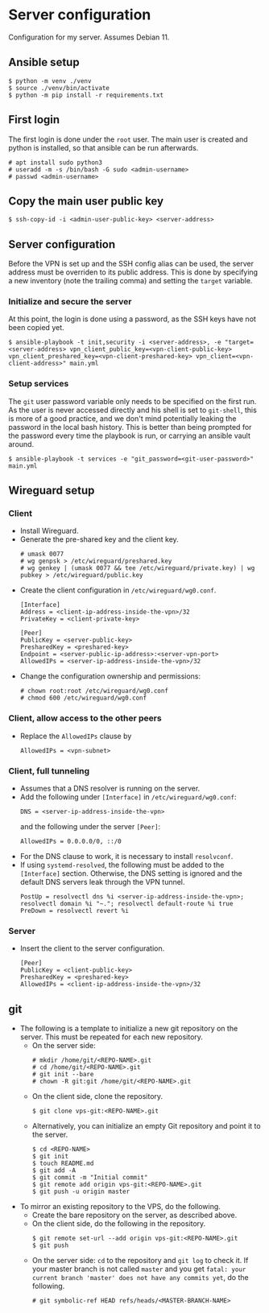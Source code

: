 # Server configuration

Configuration for my server. Assumes Debian 11.


## Ansible setup

```
$ python -m venv ./venv
$ source ./venv/bin/activate
$ python -m pip install -r requirements.txt
```


## First login

The first login is done under the `root` user. The main user is created and
python is installed, so that ansible can be run afterwards.
```
# apt install sudo python3
# useradd -m -s /bin/bash -G sudo <admin-username>
# passwd <admin-username>
```


## Copy the main user public key

```
$ ssh-copy-id -i <admin-user-public-key> <server-address>
```


## Server configuration

Before the VPN is set up and the SSH config alias can be used, the server
address must be overriden to its public address. This is done by specifying a
new inventory (note the trailing comma) and setting the `target` variable.


### Initialize and secure the server

At this point, the login is done using a password, as the SSH keys have not
been copied yet.
```
$ ansible-playbook -t init,security -i <server-address>, -e "target=<server-address> vpn_client_public_key=<vpn-client-public-key> vpn_client_preshared_key=<vpn-client-preshared-key> vpn_client=<vpn-client-address>" main.yml
```


### Setup services

The `git` user password variable only needs to be specified on the first run.
As the user is never accessed directly and his shell is set to `git-shell`,
this is more of a good practice, and we don't mind potentially leaking the
password in the local bash history. This is better than being prompted for the
password every time the playbook is run, or carrying an ansible vault around.
```
$ ansible-playbook -t services -e "git_password=<git-user-password>" main.yml
```


## Wireguard setup

### Client

* Install Wireguard.
* Generate the pre-shared key and the client key.
  ```
  # umask 0077
  # wg genpsk > /etc/wireguard/preshared.key
  # wg genkey | (umask 0077 && tee /etc/wireguard/private.key) | wg pubkey > /etc/wireguard/public.key
  ```
* Create the client configuration in `/etc/wireguard/wg0.conf`.
  ```
  [Interface]
  Address = <client-ip-address-inside-the-vpn>/32
  PrivateKey = <client-private-key>

  [Peer]
  PublicKey = <server-public-key>
  PresharedKey = <preshared-key>
  Endpoint = <server-public-ip-address>:<server-vpn-port>
  AllowedIPs = <server-ip-address-inside-the-vpn>/32
  ```
* Change the configuration ownership and permissions:
  ```
  # chown root:root /etc/wireguard/wg0.conf
  # chmod 600 /etc/wireguard/wg0.conf
  ```


### Client, allow access to the other peers

* Replace the `AllowedIPs` clause by
  ```
  AllowedIPs = <vpn-subnet>
  ```


### Client, full tunneling

* Assumes that a DNS resolver is running on the server.
* Add the following under `[Interface]` in `/etc/wireguard/wg0.conf`:
  ```
  DNS = <server-ip-address-inside-the-vpn>
  ```
  and the following under the server `[Peer]`:
  ```
  AllowedIPs = 0.0.0.0/0, ::/0
  ```
* For the DNS clause to work, it is necessary to install `resolvconf`.
* If using `systemd-resolved`, the following must be added to the `[Interface]`
  section. Otherwise, the DNS setting is ignored and the default DNS servers
  leak through the VPN tunnel.
  ```
  PostUp = resolvectl dns %i <server-ip-address-inside-the-vpn>; resolvectl domain %i "~."; resolvectl default-route %i true
  PreDown = resolvectl revert %i
  ```


### Server

* Insert the client to the server configuration.
  ```
  [Peer]
  PublicKey = <client-public-key>
  PresharedKey = <preshared-key>
  AllowedIPs = <client-ip-address-inside-the-vpn>/32
  ```


## git

* The following is a template to initialize a new git repository on the server.
  This must be repeated for each new repository.
  * On the server side:
    ```
    # mkdir /home/git/<REPO-NAME>.git
    # cd /home/git/<REPO-NAME>.git
    # git init --bare
    # chown -R git:git /home/git/<REPO-NAME>.git
    ```
  * On the client side, clone the repository.
    ```
    $ git clone vps-git:<REPO-NAME>.git
    ```
  * Alternatively, you can initialize an empty Git repository and point it to
    the server.
    ```
    $ cd <REPO-NAME>
    $ git init
    $ touch README.md
    $ git add -A
    $ git commit -m "Initial commit"
    $ git remote add origin vps-git:<REPO-NAME>.git
    $ git push -u origin master
    ```
* To mirror an existing repository to the VPS, do the following.
  * Create the bare repository on the server, as described above.
  * On the client side, do the following in the repository.
    ```
    $ git remote set-url --add origin vps-git:<REPO-NAME>.git
    $ git push
    ```
  * On the server side: `cd` to the repository and `git log` to check it. If
    your master branch is not called `master` and you get `fatal: your
    current branch 'master' does not have any commits yet`, do the
    following.
    ```
    # git symbolic-ref HEAD refs/heads/<MASTER-BRANCH-NAME>
    ```
